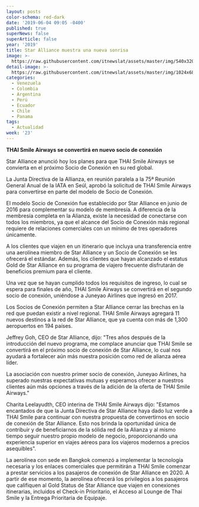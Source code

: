 ```yaml
---
layout: posts
color-schema: red-dark
date: '2019-06-04 09:05 -0400'
published: true
superNews: false
superArticle: false
year: '2019'
title: Star Alliance muestra una nueva sonrisa
image: >-
  https://raw.githubusercontent.com/itnewslat/assets/master/img/540x320/Thai-Airlines-p.jpg
detail-image: >-
  https://raw.githubusercontent.com/itnewslat/assets/master/img/1024x680/Thai-Airlines-g.jpg
categories:
  - Venezuela
  - Colombia
  - Argentina
  - Perú
  - Ecuador
  - Chile
  - Panama
tags:
  - Actualidad
week: '23'
---
```

**THAI Smile Airways se convertirá en nuevo socio de conexión**
 
Star Alliance anunció hoy los planes para que THAI Smile Airways se convierta en el próximo Socio de Conexión en su red global.
 
La Junta Directiva de la Allianza, en reunión paralela a la 75ª Reunión General Anual de la IATA en Seúl, aprobó la solicitud de THAI Smile Airways para convertirse en parte del modelo de Socio de Conexión.
 
El modelo Socio de Conexión fue establecido por Star Alliance en junio de 2016 para complementar su modelo de membresía.
A diferencia de la membresía completa en la Alianza, existe la necesidad de conectarse con todos los miembros, ya que el alcance del Socio de Conexión más regional requiere de relaciones comerciales con un mínimo de tres operadores únicamente.
 
A los clientes que viajen en un itinerario que incluya una transferencia entre una aerolínea miembro de Star Alliance y un Socio de Conexión se les ofrecerá el estándar. Además, los clientes que hayan alcanzado el estatus Gold de Star Alliance en su programa de viajero frecuente disfrutarán de beneficios premium para el cliente.
 
Una vez que se hayan cumplido todos los requisitos de ingreso, lo cual se espera para finales de año, THAI Smile Airways se convertirá en el segundo socio de conexión, uniéndose a Juneyao Airlines que ingresó en 2017.
 
Los Socios de Conexión permiten a Star Alliance cerrar las brechas en la red que puedan existir a nivel regional. THAI Smile Airways agregará 11 nuevos destinos a la red de Star Alliance, que ya cuenta con más de 1,300 aeropuertos en 194 países.
 
Jeffrey Goh, CEO de Star Alliance, dijo: "Tres años después de la introducción del nuevo programa, me complace anunciar que THAI Smile se convertirá en el próximo socio de conexión de Star Alliance, lo cual nos ayudará a fortalecer aún más nuestra posición como red de alianza aérea líder.
 
La asociación con nuestro primer socio de conexión, Juneyao Airlines, ha superado nuestras expectativas mutuas y esperamos ofrecer a nuestros clientes aún más opciones a través de la adición de la oferta de THAI Smile Airways."
 
Charita Leelayudth, CEO interina de THAI Smile Airways dijo: "Estamos encantados de que la Junta Directiva de Star Alliance haya dado luz verde a THAI Smile para continuar con nuestra propuesta de convertirnos en socio de conexión de Star Alliance. Esto nos brinda la oportunidad única de contribuir y de beneficiarnos de la sólida red de la Alianza y al mismo tiempo seguir nuestro propio modelo de negocio, proporcionando una experiencia superior en viajes aéreos para los viajeros modernos a precios asequibles".
 
La aerolínea con sede en Bangkok comenzó a implementar la tecnología necesaria y los enlaces comerciales que permitirán a THAI Smile comenzar a prestar servicios a los pasajeros de conexión de Star Alliance en 2020. A partir de ese momento, la aerolínea ofrecerá los privilegios a los pasajeros que califiquen al Gold Status de Star Alliance que viajen en conexiones itinerarias, incluidos el Check-in Prioritario, el Acceso al Lounge de Thai Smile y la Entrega Prioritaria de Equipaje.
